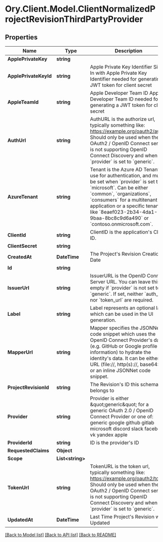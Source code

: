 # Ory.Client.Model.ClientNormalizedProjectRevisionThirdPartyProvider

## Properties

Name | Type | Description | Notes
------------ | ------------- | ------------- | -------------
**ApplePrivateKey** | **string** |  | [optional] 
**ApplePrivateKeyId** | **string** | Apple Private Key Identifier  Sign In with Apple Private Key Identifier needed for generating a JWT token for client secret | [optional] 
**AppleTeamId** | **string** | Apple Developer Team ID  Apple Developer Team ID needed for generating a JWT token for client secret | [optional] 
**AuthUrl** | **string** | AuthURL is the authorize url, typically something like: https://example.org/oauth2/auth Should only be used when the OAuth2 / OpenID Connect server is not supporting OpenID Connect Discovery and when &#x60;provider&#x60; is set to &#x60;generic&#x60;. | [optional] 
**AzureTenant** | **string** | Tenant is the Azure AD Tenant to use for authentication, and must be set when &#x60;provider&#x60; is set to &#x60;microsoft&#x60;.  Can be either &#x60;common&#x60;, &#x60;organizations&#x60;, &#x60;consumers&#x60; for a multitenant application or a specific tenant like &#x60;8eaef023-2b34-4da1-9baa-8bc8c9d6a490&#x60; or &#x60;contoso.onmicrosoft.com&#x60;. | [optional] 
**ClientId** | **string** | ClientID is the application&#39;s Client ID. | [optional] 
**ClientSecret** | **string** |  | [optional] 
**CreatedAt** | **DateTime** | The Project&#39;s Revision Creation Date | [optional] [readonly] 
**Id** | **string** |  | [optional] 
**IssuerUrl** | **string** | IssuerURL is the OpenID Connect Server URL. You can leave this empty if &#x60;provider&#x60; is not set to &#x60;generic&#x60;. If set, neither &#x60;auth_url&#x60; nor &#x60;token_url&#x60; are required. | [optional] 
**Label** | **string** | Label represents an optional label which can be used in the UI generation. | [optional] 
**MapperUrl** | **string** | Mapper specifies the JSONNet code snippet which uses the OpenID Connect Provider&#39;s data (e.g. GitHub or Google profile information) to hydrate the identity&#39;s data.  It can be either a URL (file://, http(s)://, base64://) or an inline JSONNet code snippet. | [optional] 
**ProjectRevisionId** | **string** | The Revision&#39;s ID this schema belongs to | [optional] 
**Provider** | **string** | Provider is either \&quot;generic\&quot; for a generic OAuth 2.0 / OpenID Connect Provider or one of: generic google github gitlab microsoft discord slack facebook vk yandex apple | [optional] 
**ProviderId** | **string** | ID is the provider&#39;s ID | [optional] 
**RequestedClaims** | **Object** |  | [optional] 
**Scope** | **List&lt;string&gt;** |  | [optional] 
**TokenUrl** | **string** | TokenURL is the token url, typically something like: https://example.org/oauth2/token  Should only be used when the OAuth2 / OpenID Connect server is not supporting OpenID Connect Discovery and when &#x60;provider&#x60; is set to &#x60;generic&#x60;. | [optional] 
**UpdatedAt** | **DateTime** | Last Time Project&#39;s Revision was Updated | [optional] [readonly] 

[[Back to Model list]](../README.md#documentation-for-models) [[Back to API list]](../README.md#documentation-for-api-endpoints) [[Back to README]](../README.md)

